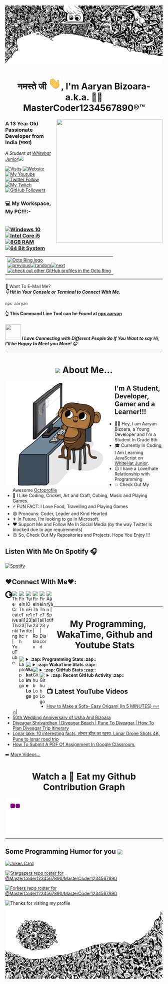 ![Top Doodle](/files/top.png)

<h1 align="center">नमस्ते जी <img src="https://raw.githubusercontent.com/ABSphreak/ABSphreak/master/gifs/Hi.gif" width="40px" />, I'm Aaryan Bizoara- a.k.a. 👱🏼 MasterCoder1234567890®™</h1>
<img align='right' src="https://media.giphy.com/media/M9gbBd9nbDrOTu1Mqx/giphy.gif" width="340" height="395">
<h3 align="left">A 13 Year Old Passionate Developer from India (भारत)</h3>

*A Student at [Whitehat Junior](https://whjr.co/5yrU7)*<img src="https://media.giphy.com/media/WUlplcMpOCEmTGBtBW/giphy.gif" width="40"> 
</em></p>

[![Visits](https://komarev.com/ghpvc/?username=mastercoder1234567890&label=Github%20Profile%20Visits&color=f20707&logo=github&style=flat-square)](https://github.com/MasterCoder1234567890)
[![Website](https://img.shields.io/website?label=My%20Website&logo=Google-Chrome&logoColor=white&style=flat-square&url=https://aaryanbizoara.whjr.site/)](https://aaryanbizoara.whjr.site/)
[![My Youtube](https://img.shields.io/youtube/channel/subscribers/UC5kSlDs_uZs6mr-GeJfC8tg?color=%23ff0000&label=YT%20Subscribers&logo=Youtube&logoColor=%23ff0000&style=flat-square)](https://www.youtube.com/channel/UC5kSlDs_uZs6mr-GeJfC8tg)
[![Twitter Follow](https://img.shields.io/twitter/follow/TailOnFire123?color=1DA1F2&label=Follow%20Me&logo=twitter&style=flat-square)](https://twitter.com/intent/follow?original_referer=https%3A%2F%2Fgithub.com%2FAbout-Me&screen_name=TailOnFire123)
[![My Twitch](https://img.shields.io/twitch/status/fireinthetail123?color=f70505&label=My%20Twitch&logo=twitch&style=flat-square)](https://www.twitch.tv/fireinthetail123)
[![GitHub Followers](https://img.shields.io/github/followers/mastercoder1234567890?label=Github%20Followers&logo=github&style=flat-square)](https://github.com/MasterCoder1234567890)

<h3 align='left'>
  💻 My Workspace, My PC!!!:-<br/><br/>

  [![Windows 10](https://img.shields.io/badge/Windows%2010-%230078D6.svg?&style=flat-square&logo=windows&logoColor=white)](https://github.com/MasterCoder1234567890)
  [![Intel Core i5](https://img.shields.io/badge/Intel-Core%20i5%205th%20%20Gen-%230071C5.svg?&style=flat-square&logo=intel&logoColor=white)](https://github.com/MasterCoder1234567890)
  [![8GB RAM](https://img.shields.io/badge/RAM-8GB-%230071C5.svg?&style=flat-square&logoColor=white)](https://github.com/MasterCoder1234567890)
  [![64 Bit System](https://img.shields.io/badge/System%20Type-64%20Bit-%230071C5.svg?&style=flat-square)](https://github.com/MasterCoder1234567890)
</h3>

<table><tbody><tr><td><a href="https://octo-ring.com/"><img src="https://octo-ring.com/static/img/widget/top.png" width="99%" alt="Octo Ring logo" align="top"></a><br><a href="https://octo-ring.com/p/MasterCoder1234567890/prev"><img src="https://octo-ring.com/static/img/widget/prev.png" width="33%" alt="previous" align="top" title="previous profile"></a><a href="https://octo-ring.com/p/MasterCoder1234567890/random"><img src="https://octo-ring.com/static/img/widget/random.png" width="33%" alt="random" align="top" title="random profile"></a><a href="https://octo-ring.com/p/MasterCoder1234567890/next"><img src="https://octo-ring.com/static/img/widget/next.png" width="33%" alt="next" align="top" title="next profile"></a><br><a href="https://octo-ring.com/"><img src="https://octo-ring.com/static/img/widget/bottom.png" width="99%" alt="check out other GitHub profiles in the Octo Ring" align="top"></a></td></tr></tbody></table>

---

📧 Want To E-Mail Me?
<br>
*<b>👇 Hit in Your Console or Terminal to Connect With Me.</b>*

```bash
npx aaryan
```
**👆 This Command Line Tool can be Found at [npx aaryan](https://github.com/MasterCoder1234567890/Npx-Card)**

<h4 align="left"><img src="https://media.giphy.com/media/LnQjpWaON8nhr21vNW/giphy.gif" width="50
" height="50"> <em><b>I Love Connecting with Different People</b> So If You Want to say <b>Hi</b>, I'll be <b>Happy to Meet you More!</b> 😊</em></h4>

---
 
<h1 align="center"><img src="https://media.giphy.com/media/VgCDAzcKvsR6OM0uWg/giphy.gif" width="50"> About Me...</h1>

<img align="left" alt="GIF-1" width="350px" height="340px" src="https://github.com/keshavsingh4522/keshavsingh4522/blob/master/Assets/Monkey_Kid_Coding.gif" />


## I'm A Student, Developer, Gamer and a Learner!!!
- 👱🏼 Hey, I am Aaryan Bizoara, a Young Developer and I'm a Student In Grade 8th
- 🎓 Currently In Coding, I Am Learning JavaScript on [WhiteHat Junior][refferal].
- 😐 I have a Love/hate Relationship with Programming
- 💥 Check Out My Awesome [Octoprofile][octoprofile]
- 🌈 I Like Coding, Cricket, Art and Craft, Cubing, Music and Playing Games.
- ⚡ FUN FACT: I Love Food, Travelling and Playing Games 
- 😄 Pronouns: Coder, Leader and Kind Hearted
- ✈ In Future, I’m looking to go in Microsoft.
- ❤️ Support Me and Follow Me In  Social Media (by the way Twitter Is blocked due to age requirements)
- 😉 So, Check Out My Repositories and Projects. Hope You Enjoy !!!

## Listen With Me On Spotify 🎧

[![Spotify](https://novatorem-weld-ten.vercel.app/api/spotify)](https://open.spotify.com/user/3rpxiap4czveo8clwzcqaf68e)

## ❤️Connect With Me❤️:

[<img align="left" alt="https://aaryanbizoara.whjr.site/" width="22px" src="https://raw.githubusercontent.com/iconic/open-iconic/master/svg/globe.svg" />][website]
[<img align="left" alt="The Creative Thinking | YouTube" width="22px" src="https://cdn.jsdelivr.net/npm/simple-icons@5.11.0/icons/youtube.svg" />][youtube]
[<img align="left" alt="FireInTheTail123| Twitch" width="22px" src="https://cdn.jsdelivr.net/npm/simple-icons@5.11.0/icons/twitch.svg" />][twitch]
[<img align="left" alt="TailOnFire123| Twitter" width="22px" src="https://cdn.jsdelivr.net/npm/simple-icons@5.11.0/icons/twitter.svg" />][twitter]
[<img align="left" alt="FireInTheTail123 | Roblox" width="22px" src="https://cdn.jsdelivr.net/npm/simple-icons@5.11.0/icons/roblox.svg" />][roblox]
[<img align="left" alt="FireInTheTail123 | Discord" width="22px" src="https://cdn.jsdelivr.net/npm/simple-icons@5.11.0/icons/discord.svg" />][discord]
[<img align="left" alt="Àârÿàn | Spotify" width="22px" src="https://cdn.jsdelivr.net/npm/simple-icons@5.11.0/icons/spotify.svg" />][spotify]

<br />
<br />

---

<h1 align="center">My Programming, WakaTime, Github and Youtube Stats</h1>

 <details> 
<summary> <img align="left" alt="Laptop Logo" width="22px" src="https://upload.wikimedia.org/wikipedia/commons/d/d7/Computer.svg"/> <b>:zap: Programming Stats :zap:</b>: </summary>
 <br>

<!--START_SECTION:waka-->
![Lines of code](https://img.shields.io/badge/From%20Hello%20World%20I%27ve%20Written-2.7%20million%20lines%20of%20code-blue)

**🐱 My Github Data** 

> 🏆 2,660 Contributions in the Year 2021
 > 
> 📦 91.7 kB Used in Github's Storage 
 > 
> 🚫 Not Opted to Hire
 > 
> 📜 46 Public Repositories 
 > 
> 🔑 1 Private Repository 
 > 
**I'm an Early 🐤** 

```text
🌞 Morning    68 commits     ██████░░░░░░░░░░░░░░░░░░░   23.78% 
🌆 Daytime    215 commits    ██████████████████░░░░░░░   75.17% 
🌃 Evening    3 commits      ░░░░░░░░░░░░░░░░░░░░░░░░░   1.05% 
🌙 Night      0 commits      ░░░░░░░░░░░░░░░░░░░░░░░░░   0.0%

```
📅 **I'm Most Productive on Friday** 

```text
Monday       17 commits     █░░░░░░░░░░░░░░░░░░░░░░░░   5.94% 
Tuesday      21 commits     █░░░░░░░░░░░░░░░░░░░░░░░░   7.34% 
Wednesday    55 commits     ████░░░░░░░░░░░░░░░░░░░░░   19.23% 
Thursday     25 commits     ██░░░░░░░░░░░░░░░░░░░░░░░   8.74% 
Friday       126 commits    ███████████░░░░░░░░░░░░░░   44.06% 
Saturday     25 commits     ██░░░░░░░░░░░░░░░░░░░░░░░   8.74% 
Sunday       17 commits     █░░░░░░░░░░░░░░░░░░░░░░░░   5.94%

```


📊 **This Week I Spent My Time On** 

```text
⌚︎ Time Zone: Asia/Kolkata

💬 Programming Languages: 
Markdown                 2 hrs 39 mins       ██████████████████████░░░   87.51% 
YAML                     9 mins              █░░░░░░░░░░░░░░░░░░░░░░░░   5.17% 
JSON                     5 mins              ░░░░░░░░░░░░░░░░░░░░░░░░░   2.92% 
Git Config               4 mins              ░░░░░░░░░░░░░░░░░░░░░░░░░   2.2% 
JavaScript               4 mins              ░░░░░░░░░░░░░░░░░░░░░░░░░   2.2%

🔥 Editors: 
VS Code                  3 hrs 2 mins        █████████████████████████   100.0%

🐱‍💻 Projects: 
MasterCoder1234567890    2 hrs 50 mins       ███████████████████████░░   93.51% 
Npx-Card                 5 mins              ░░░░░░░░░░░░░░░░░░░░░░░░░   3.09% 
Github-Bot               4 mins              ░░░░░░░░░░░░░░░░░░░░░░░░░   2.2% 
cosmoglint-master        2 mins              ░░░░░░░░░░░░░░░░░░░░░░░░░   1.2%

💻 Operating System: 
Windows                  3 hrs 2 mins        █████████████████████████   100.0%

```

**I Mostly Code in JavaScript** 

```text
JavaScript               40 repos            ████████████████████████░   97.56% 
HTML                     1 repo              ░░░░░░░░░░░░░░░░░░░░░░░░░   2.44%

```


**Timeline**

![Chart not found](https://raw.githubusercontent.com/MasterCoder1234567890/MasterCoder1234567890/master/charts/bar_graph.png) 


 Last Updated on 03/09/2021
<!--END_SECTION:waka-->

</details>

<details>
  <summary> 
  <b>:zap: WakaTime Stats <img align="left" alt="Wakatime Logo" width="22px" src="https://cdn.jsdelivr.net/npm/simple-icons@5.11.0/icons/wakatime.svg" /> :zap:</b>: </summary>
<br />

<img src='https://github-readme-stats.vercel.app/api/wakatime?username=mastercoder123456789' 
align = left/>

</details>

<details>
  <summary> <img align="left" alt="Github Logo" width="22px" src="https://cdn.jsdelivr.net/npm/simple-icons@5.11.0/icons/github.svg" /> <b>:zap: GitHub Stats :zap:</b>: </summary>
<br />
<div align="center">

<img src='https://raw.githubusercontent.com/MasterCoder1234567890/MasterCoder1234567890/master/profile-summary-card-output/github_dark/0-profile-details.svg'
align = "left" />

<img src ='https://raw.githubusercontent.com/MasterCoder1234567890/MasterCoder1234567890/master/profile-summary-card-output/github/1-repos-per-language.svg' />

<img src = 'https://raw.githubusercontent.com/MasterCoder1234567890/MasterCoder1234567890/master/profile-summary-card-output/github/2-most-commit-language.svg' />

<img src = 'https://raw.githubusercontent.com/MasterCoder1234567890/MasterCoder1234567890/master/profile-summary-card-output/nord_dark/3-stats.svg' />

<img src = 'https://raw.githubusercontent.com/MasterCoder1234567890/MasterCoder1234567890/master/profile-summary-card-output/nord_dark/4-productive-time.svg' />

<img src='https://github-readme-stats.vercel.app/api?username=mastercoder1234567890&show_icons=true&theme=radical&count_private=true&border_color=2e4058&line_height=40'  
align="left" />

<img src='https://github-readme-stats.vercel.app/api/top-langs/?username=MasterCoder1234567890&theme=merko&langs_count=5&border_color=2e4058' />

[![trophy](https://github-profile-trophy.vercel.app/?username=MasterCoder1234567890&theme=gruvbox&row=1&column=7)](https://github.com/MasterCoder1234567890)

[![](https://github-readme-streak-stats.herokuapp.com/?user=mastercoder1234567890&theme=dark)](https://github.com/MasterCoder1234567890)

<img src="https://activity-graph.herokuapp.com/graph?username=mastercoder1234567890&theme=react-dark&bg_color=20232a&hide_border=true" width="100%">

</div>
</details>

<details>
  <summary> <img align="left" alt="Github Logo" width="22px" src="https://cdn.jsdelivr.net/npm/simple-icons@5.11.0/icons/github.svg" /> <b>:zap: Recent GitHub Activity :zap:</b>: </summary> 

  <!--START_SECTION:activity-->
1. ❗️ Opened issue [#16352](https://github.com/timburgan/timburgan/issues/16352) in [timburgan/timburgan](https://github.com/timburgan/timburgan)
2. ❗️ Opened issue [#16327](https://github.com/timburgan/timburgan/issues/16327) in [timburgan/timburgan](https://github.com/timburgan/timburgan)
3. ❗️ Opened issue [#16325](https://github.com/timburgan/timburgan/issues/16325) in [timburgan/timburgan](https://github.com/timburgan/timburgan)
4. ❗️ Closed issue [#16324](https://github.com/timburgan/timburgan/issues/16324) in [timburgan/timburgan](https://github.com/timburgan/timburgan)
5. ❗️ Opened issue [#16324](https://github.com/timburgan/timburgan/issues/16324) in [timburgan/timburgan](https://github.com/timburgan/timburgan)
  <!--END_SECTION:activity-->

</details>

## 📺 Latest YouTube Videos

<!-- YOUTUBE:START -->
- [How to Make a Sofa- Easy Origami (In 5 MINUTES) 🔥🔥🔥|](https://www.youtube.com/watch?v=Fb9H-Pm2yUo)
- [50th Wedding Anniversary of Usha Anil Bizoara](https://www.youtube.com/watch?v=TuB-YVbts8k)
- [Diveagar Shrivardhan | Diveagar Beach | Pune To Diveagar | How To Plan Diveagar Trip Itinerary](https://www.youtube.com/watch?v=Rc5F8uGuNDs)
- [Lonar lake: 10 interesting facts, लोनार झील का रहस्य, Lonar Drone Shots 4K, Pune to lonar road trip](https://www.youtube.com/watch?v=I9IH-np90Yg)
- [How To Submit A PDF Of Assignment In Google Classroom.](https://www.youtube.com/watch?v=g9zXnxBl1uo)
<!-- YOUTUBE:END -->

➡️ [More Videos...](https://www.youtube.com/channel/UC5kSlDs_uZs6mr-GeJfC8tg)

<h1 align = 'Center'>Watch a 🐍 Eat my Github Contribution Graph</h1>

![Snake Gif](https://github.com/MasterCoder1234567890/MasterCoder1234567890/blob/output/github-contribution-grid-snake.gif)

---

## Some Programming Humor for you <img align ='center' src='https://media2.giphy.com/media/UQDSBzfyiBKvgFcSTw/giphy.gif?cid=ecf05e47p3cd513axbek3f56ti3jzizq8hincw20jauyyfyw&rid=giphy.gif' width = '32px'></h2>

[![Jokes Card](https://readme-jokes.vercel.app/api?theme=default)](https://github.com/MasterCoder1234567890)

[![Stargazers repo roster for @MasterCoder1234567890/MasterCoder1234567890](https://reporoster.com/stars/dark/MasterCoder1234567890/MasterCoder1234567890)](https://github.com/MasterCoder1234567890/MasterCoder1234567890/stargazers)

[![Forkers repo roster for @MasterCoder1234567890/MasterCoder1234567890](https://reporoster.com/forks/dark/MasterCoder1234567890/MasterCoder1234567890)](https://github.com/MasterCoder1234567890/MasterCoder1234567890/network/members)

<img height="120" alt="Thanks for visiting my profile" width="100%" src="https://github.com/dibyendu415/dibyendu415/blob/master/marquee.svg" />

![Bottom Doodle](/files/bottom.png)
</details>

[website]: https://aaryanbizoara.whjr.site/
[refferal]: https://whjr.co/5yrU7
[octoprofile]: https://octoprofile.vercel.app/user?id=MasterCoder1234567890
[youtube]: https://www.youtube.com/channel/UC5kSlDs_uZs6mr-GeJfC8tg
[twitch]: https://twitch.tv/fireinthetail123
[twitter]: https://twitter.com/TailOnFire123
[roblox]: https://web.roblox.com/users/1992108766/profile
[discord]: https://discord.gg/4CpjK2vveY
[spotify]: https://open.spotify.com/user/3rpxiap4czveo8clwzcqaf68e
